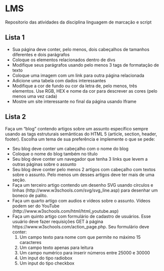 # LMS
Repositorio das atividades da disciplina linguagem de marcação e script

## Lista 1

* Sua página deve conter, pelo menos, dois cabeçalhos de tamanhos diferentes e dois parágrafos
* Coloque os elementos relacionados dentro de divs
* Modifique seus parágrafos usando pelo menos 3 tags de formatação de texto 
* Coloque uma imagem com um link para outra página relacionada
* Adicione uma tabela com dados interessantes
* Modifique a cor de fundo ou cor da letra de, pelo menos, três elementos. Use RGB, HEX e nome da cor para descrever as cores (pelo menos uma vez cada)
* Mostre um site interessante no final da página usando Iframe

## Lista 2

 Faça um “blog” contendo artigos sobre um assunto específico sempre usando as tags estruturais semânticas do HTML 5 (article, section, header, footer). Escolha um tema de sua preferência e implemente o que se pede:

<ul>
 <li>Seu blog deve conter um cabeçalho com o nome do blog</li>
 <li>Coloque o nome do blog também no título</li>
 <li>Seu blog deve conter um navegador que tenha 3 links que levem a outras páginas sobre o assunto</li>
 <li>Seu blog deve conter pelo menos 2 artigos com cabeçalho com textos sobre o assunto. Pelo menos um desses artigos deve ter mais de uma seção.</li>
 <li>Faça um terceiro artigo contendo um desenho SVG usando círculos e linhas (http://www.w3schools.com/svg/svg_line.asp) para desenhar um boneco de palito.</li>
 <li>Faça um quarto artigo com audios e vídeos sobre o assunto. Vídeos podem ser do YouTube (http://www.w3schools.com/html/html_youtube.asp)</li>
 <li>Faça um quinto artigo com formulário de cadastro de usuários. Esse usuário deve fazer requisições GET à página https://www.w3schools.com/action_page.php. Seu formulário deve conter:
  <ol>
   <li>Um campo texto para nome com que permite no máximo 15 caracteres</li>
   <li>Um campo texto apenas para leitura</li>
   <li>Um campo numérico para inserir números entre 25000 e 30000</li>
   <li>Um input do tipo radiobox</li>
   <li>Um input do tipo checkbox</li></ol>
 </li>
</ul>
